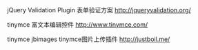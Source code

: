 
jQuery Validation Plugin
	表单验证方案
	http://jqueryvalidation.org/

tinymce
	富文本编辑控件
	http://www.tinymce.com/


tinymce jbimages
	tinymce图片上传插件
	http://justboil.me/